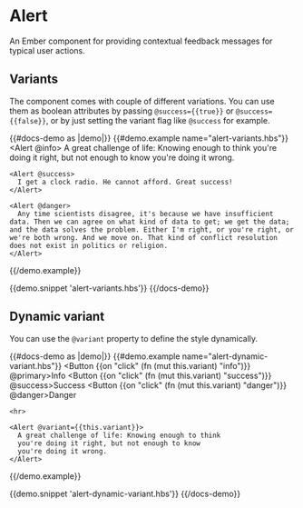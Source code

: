 # Alert

An Ember component for providing contextual feedback messages for typical user actions.

## Variants

The component comes with couple of different variations. You can use them as boolean attributes
by passing `@success={{true}}` or `@success={{false}}`, or by just setting the variant flag 
like `@success` for example.

{{#docs-demo as |demo|}}
  {{#demo.example name="alert-variants.hbs"}}
    <Alert @info>
      A great challenge of life: Knowing enough to think you're doing it right, but not enough to know you're doing it wrong.
    </Alert>

    <Alert @success>
      I get a clock radio. He cannot afford. Great success!
    </Alert>

    <Alert @danger>
      Any time scientists disagree, it's because we have insufficient data. Then we can agree on what kind of data to get; we get the data; and the data solves the problem. Either I'm right, or you're right, or we're both wrong. And we move on. That kind of conflict resolution does not exist in politics or religion.
    </Alert>
  {{/demo.example}}

  {{demo.snippet 'alert-variants.hbs'}}
{{/docs-demo}}

## Dynamic variant

You can use the `@variant` property to define the style dynamically.

{{#docs-demo as |demo|}}
  {{#demo.example name="alert-dynamic-variant.hbs"}}
    <Button {{on "click" (fn (mut this.variant) "info")}} @primary>Info</Button>
    <Button {{on "click" (fn (mut this.variant) "success")}} @success>Success</Button>
    <Button {{on "click" (fn (mut this.variant) "danger")}} @danger>Danger</Button>

    <hr>

    <Alert @variant={{this.variant}}>
      A great challenge of life: Knowing enough to think 
      you're doing it right, but not enough to know 
      you're doing it wrong.
    </Alert>
  {{/demo.example}}

  {{demo.snippet 'alert-dynamic-variant.hbs'}}
{{/docs-demo}}
